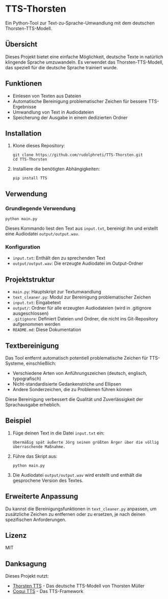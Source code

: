 # TTS-Thorsten

Ein Python-Tool zur Text-zu-Sprache-Umwandlung mit dem deutschen Thorsten-TTS-Modell.

## Übersicht

Dieses Projekt bietet eine einfache Möglichkeit, deutsche Texte in natürlich klingende Sprache umzuwandeln. Es verwendet das Thorsten-TTS-Modell, das speziell für die deutsche Sprache trainiert wurde.

## Funktionen

- Einlesen von Texten aus Dateien
- Automatische Bereinigung problematischer Zeichen für bessere TTS-Ergebnisse
- Umwandlung von Text in Audiodateien
- Speicherung der Ausgabe in einem dedizierten Ordner

## Installation

1. Klone dieses Repository:
   ```
   git clone https://github.com/rudolphreti/TTS-Thorsten.git
   cd TTS-Thorsten
   ```

2. Installiere die benötigten Abhängigkeiten:
   ```
   pip install TTS
   ```

## Verwendung

### Grundlegende Verwendung

```
python main.py
```

Dieses Kommando liest den Text aus `input.txt`, bereinigt ihn und erstellt eine Audiodatei `output/output.wav`.

### Konfiguration

- `input.txt`: Enthält den zu sprechenden Text
- `output/output.wav`: Die erzeugte Audiodatei im Output-Ordner

## Projektstruktur

- `main.py`: Hauptskript zur Textumwandlung
- `text_cleaner.py`: Modul zur Bereinigung problematischer Zeichen
- `input.txt`: Eingabetext
- `output/`: Ordner für alle erzeugten Audiodateien (wird in .gitignore ausgeschlossen)
- `.gitignore`: Definiert Dateien und Ordner, die nicht ins Git-Repository aufgenommen werden
- `README.md`: Diese Dokumentation

## Textbereinigung

Das Tool entfernt automatisch potentiell problematische Zeichen für TTS-Systeme, einschließlich:

- Verschiedene Arten von Anführungszeichen (deutsch, englisch, typografisch)
- Nicht-standardisierte Gedankenstriche und Ellipsen
- Andere Sonderzeichen, die zu Problemen führen können

Diese Bereinigung verbessert die Qualität und Zuverlässigkeit der Sprachausgabe erheblich.

## Beispiel

1. Füge deinen Text in die Datei `input.txt` ein:
   ```
   Übermäßig spät äußerte Jörg seinen größten Ärger über die völlig überraschende Maßnahme.
   ```

2. Führe das Skript aus:
   ```
   python main.py
   ```

3. Die Audiodatei `output/output.wav` wird erstellt und enthält die gesprochene Version des Textes.

## Erweiterte Anpassung

Du kannst die Bereinigungsfunktionen in `text_cleaner.py` anpassen, um zusätzliche Zeichen zu entfernen oder zu ersetzen, je nach deinen spezifischen Anforderungen.

## Lizenz

MIT

## Danksagung

Dieses Projekt nutzt:
- [Thorsten TTS](https://github.com/thorstenMueller/Thorsten-Voice) - Das deutsche TTS-Modell von Thorsten Müller
- [Coqui TTS](https://github.com/coqui-ai/TTS) - Das TTS-Framework